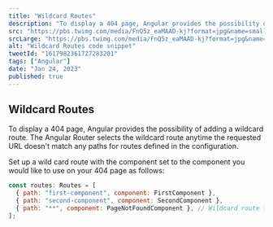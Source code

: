 ```yaml
---
title: "Wildcard Routes"
description: "To display a 404 page, Angular provides the possibility of adding a wildcard route"
src: "https://pbs.twimg.com/media/FnQ5z_eaMAAD-kj?format=jpg&name=small"
srcLarge: "https://pbs.twimg.com/media/FnQ5z_eaMAAD-kj?format=jpg&name=large"
alt: "Wildcard Routes code snippet"
tweetId: "1617982361727283201"
tags: ["Angular"]
date: "Jan 24, 2023"
published: true
---
```


## Wildcard Routes

To display a 404 page, Angular provides the possibility of adding a wildcard route. The Angular Router selects the wildcard route anytime the requested URL doesn't match any paths for routes defined in the configuration.

Set up a wild card route with the component set to the component you would like to use on your 404 page as follows:

```javascript
const routes: Routes = [
  { path: "first-component", component: FirstComponent },
  { path: "second-component", component: SecondComponent },
  { path: "**", component: PageNotFoundComponent }, // Wildcard route for a 404 page
];
```
